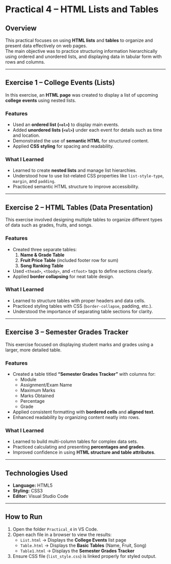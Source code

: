 # Practical 4 – HTML Lists and Tables

## Overview
This practical focuses on using **HTML lists** and **tables** to organize and present data effectively on web pages.  
The main objective was to practice structuring information hierarchically using ordered and unordered lists, and displaying data in tabular form with rows and columns.

---

## Exercise 1 – College Events (Lists)
In this exercise, an **HTML page** was created to display a list of upcoming **college events** using nested lists.

### Features
- Used an **ordered list (`<ol>`)** to display main events.  
- Added **unordered lists (`<ul>`)** under each event for details such as time and location.  
- Demonstrated the use of **semantic HTML** for structured content.  
- Applied **CSS styling** for spacing and readability.

### What I Learned
- Learned to create **nested lists** and manage list hierarchies.  
- Understood how to use list-related CSS properties like `list-style-type`, `margin`, and `padding`.  
- Practiced semantic HTML structure to improve accessibility.

---

## Exercise 2 – HTML Tables (Data Presentation)
This exercise involved designing multiple tables to organize different types of data such as grades, fruits, and songs.

### Features
- Created three separate tables:
  1. **Name & Grade Table**
  2. **Fruit Price Table** (included footer row for sum)
  3. **Song Ranking Table**
- Used `<thead>`, `<tbody>`, and `<tfoot>` tags to define sections clearly.
- Applied **border collapsing** for neat table design.

### What I Learned
- Learned to structure tables with proper headers and data cells.  
- Practiced styling tables with CSS (`border-collapse`, padding, etc.).  
- Understood the importance of separating table sections for clarity.

---

## Exercise 3 – Semester Grades Tracker
This exercise focused on displaying student marks and grades using a larger, more detailed table.

### Features
- Created a table titled **“Semester Grades Tracker”** with columns for:
  - Module  
  - Assignment/Exam Name  
  - Maximum Marks  
  - Marks Obtained  
  - Percentage  
  - Grade
- Applied consistent formatting with **bordered cells** and **aligned text**.
- Enhanced readability by organizing content neatly into rows.

### What I Learned
- Learned to build multi-column tables for complex data sets.  
- Practiced calculating and presenting **percentages and grades**.  
- Improved confidence in using **HTML structure and table attributes**.

---

## Technologies Used
- **Language:** HTML5  
- **Styling:** CSS3  
- **Editor:** Visual Studio Code

---

## How to Run
1. Open the folder `Practical_4` in VS Code.  
2. Open each file in a browser to view the results:
   - `List.html` → Displays the **College Events** list page  
   - `Table.html` → Displays the **Basic Tables** (Name, Fruit, Song)  
   - `Table1.html` → Displays the **Semester Grades Tracker**
3. Ensure CSS file (`list_style.css`) is linked properly for styled output.
